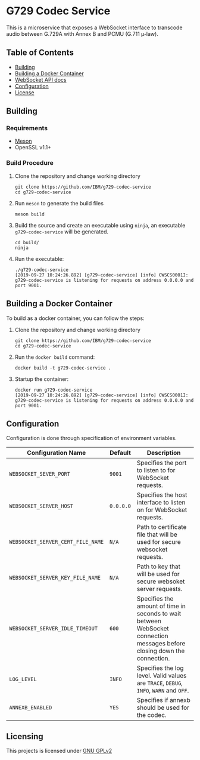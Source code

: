 
# G729 Codec Service

This is a microservice that exposes a WebSocket interface to transcode audio between G.729A with Annex B and PCMU (G.711 µ-law).

## Table of Contents
+ [Building](#building)
+ [Building a Docker Container](#building-a-docker-container)
+ [WebSocket API docs](docs/websocket-api.md)
+ [Configuration](#configuration)
+ [License](#Licensing)

## Building

### Requirements

+ [Meson](https://mesonbuild.com/Quick-guide.html)
+ OpenSSL v1.1+

### Build Procedure

1. Clone the repository and change working directory
   ```
   git clone https://github.com/IBM/g729-codec-service
   cd g729-codec-service
   ```
2. Run `meson` to generate the build files
   ```
   meson build
   ```
3. Build the source and create an executable using `ninja`, an executable `g729-codec-service` will be generated.
   ```
   cd build/
   ninja
   ```
4. Run the executable:
   ```
   ./g729-codec-service
   [2019-09-27 10:24:26.892] [g729-codec-service] [info] CWSCS0001I: g729-codec-service is listening for requests on address 0.0.0.0 and port 9001.
   ```


## Building a Docker Container

To build as a docker container, you can follow the steps:

1. Clone the repository and change working directory
    ```
    git clone https://github.com/IBM/g729-codec-service
    cd g729-codec-service
    ```
2. Run the `docker build` command:
    ```
    docker build -t g729-codec-service .
    ```
3. Startup the container:
    ```
    docker run g729-codec-service
    [2019-09-27 10:24:26.892] [g729-codec-service] [info] CWSCS0001I: g729-codec-service is listening for requests on address 0.0.0.0 and port 9001.
    ```


## Configuration

Configuration is done through specification of environment variables.

| Configuration Name | Default | Description |
| --- | --- | --- |
| `WEBSOCKET_SEVER_PORT` | `9001` | Specifies the port to listen to for WebSocket requests. |
| `WEBSOCKET_SERVER_HOST` | `0.0.0.0` | Specifies the host interface to listen on for WebSocket requests. |
| `WEBSOCKET_SERVER_CERT_FILE_NAME` | `N/A` | Path to certificate file that will be used for secure websocket requests. |
| `WEBSOCKET_SERVER_KEY_FILE_NAME` | `N/A` | Path to key that will be used for secure websoket server requests. |
| `WEBSOCKET_SERVER_IDLE_TIMEOUT` | `600` | Specifies the amount of time in seconds to wait between WebSocket connection messages before closing down the connection.|
| `LOG_LEVEL` | `INFO` | Specifies the log level. Valid values are `TRACE`, `DEBUG`, `INFO`, `WARN` and `OFF`. |
| `ANNEXB_ENABLED` | `YES` | Specifies if annexb should be used for the codec. |


## Licensing

This projects is licensed under [GNU GPLv2](LICENSE)
